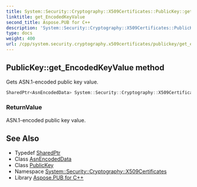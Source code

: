 ```yaml
---
title: System::Security::Cryptography::X509Certificates::PublicKey::get_EncodedKeyValue method
linktitle: get_EncodedKeyValue
second_title: Aspose.PUB for C++
description: 'System::Security::Cryptography::X509Certificates::PublicKey::get_EncodedKeyValue method. Gets ASN.1-encoded public key value in C++.'
type: docs
weight: 400
url: /cpp/system.security.cryptography.x509certificates/publickey/get_encodedkeyvalue/
---
```

## PublicKey::get_EncodedKeyValue method


Gets ASN.1-encoded public key value.

```cpp
SharedPtr<AsnEncodedData> System::Security::Cryptography::X509Certificates::PublicKey::get_EncodedKeyValue() const
```


### ReturnValue

ASN.1-encoded public key value.

## See Also

* Typedef [SharedPtr](../../../system/sharedptr/)
* Class [AsnEncodedData](../../../system.security.cryptography/asnencodeddata/)
* Class [PublicKey](../)
* Namespace [System::Security::Cryptography::X509Certificates](../../)
* Library [Aspose.PUB for C++](../../../)
